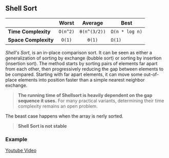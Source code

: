 ## Shell Sort

|  | Worst | Average | Best |
|:--|:-:|:-:|---|
| __Time Complexity__ | `O(n^2)` | `θ(n^(3/2))` | `Ω(n * log n)` |
| __Space Complexity__ | `O(1)` | `θ(1)` | `Ω(1)` |

_Shell's Sort_, is an in-place comparison sort. It can be seen as either a generalization of sorting by exchange (bubble sort) or sorting by insertion (insertion sort). The method starts by sorting pairs of elements far apart from each other, then progressively reducing the gap between elements to be compared. Starting with far apart elements, it can move some out-of-place elements into position faster than a simple nearest neighbor exchange.

> __The running time of Shellsort is heavily dependent on the gap sequence it uses.__ For many practical variants, determining their time complexity remains an open problem.

The beast case happens when the array is nerly sorted.

> __Shell Sort is not stable__

### Example
[Youtube Video](https://www.youtube.com/watch?v=CmPA7zE8mx0)